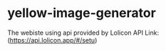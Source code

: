 # yellow-image-generator
The webiste using api provided by Lolicon API
Link:(https://api.lolicon.app/#/setu)
